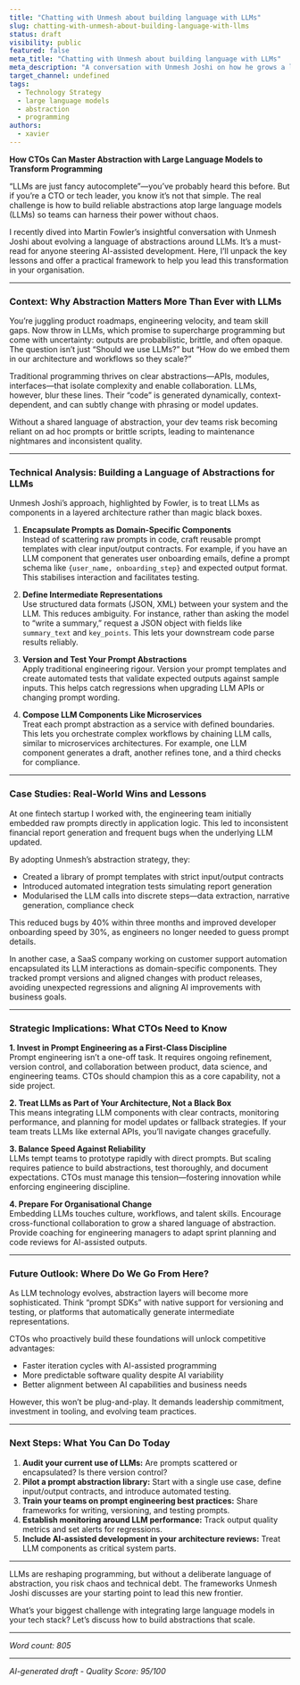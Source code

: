 ```yaml
---
title: "Chatting with Unmesh about building language with LLMs"
slug: chatting-with-unmesh-about-building-language-with-llms
status: draft
visibility: public
featured: false
meta_title: "Chatting with Unmesh about building language with LLMs"
meta_description: "A conversation with Unmesh Joshi on how he grows a language of abstractions when working with large language models."
target_channel: undefined
tags:
  - Technology Strategy
  - large language models
  - abstraction
  - programming
authors:
  - xavier
---
```


**How CTOs Can Master Abstraction with Large Language Models to Transform Programming**

“LLMs are just fancy autocomplete”—you’ve probably heard this before. But if you’re a CTO or tech leader, you know it’s not that simple. The real challenge is how to build reliable abstractions atop large language models (LLMs) so teams can harness their power without chaos.

I recently dived into Martin Fowler’s insightful conversation with Unmesh Joshi about evolving a language of abstractions around LLMs. It’s a must-read for anyone steering AI-assisted development. Here, I’ll unpack the key lessons and offer a practical framework to help you lead this transformation in your organisation.

---

### Context: Why Abstraction Matters More Than Ever with LLMs

You’re juggling product roadmaps, engineering velocity, and team skill gaps. Now throw in LLMs, which promise to supercharge programming but come with uncertainty: outputs are probabilistic, brittle, and often opaque. The question isn’t just “Should we use LLMs?” but “How do we embed them in our architecture and workflows so they scale?”

Traditional programming thrives on clear abstractions—APIs, modules, interfaces—that isolate complexity and enable collaboration. LLMs, however, blur these lines. Their “code” is generated dynamically, context-dependent, and can subtly change with phrasing or model updates.

Without a shared language of abstraction, your dev teams risk becoming reliant on ad hoc prompts or brittle scripts, leading to maintenance nightmares and inconsistent quality.

---

### Technical Analysis: Building a Language of Abstractions for LLMs

Unmesh Joshi’s approach, highlighted by Fowler, is to treat LLMs as components in a layered architecture rather than magic black boxes.

1. **Encapsulate Prompts as Domain-Specific Components**  
   Instead of scattering raw prompts in code, craft reusable prompt templates with clear input/output contracts. For example, if you have an LLM component that generates user onboarding emails, define a prompt schema like `{user_name, onboarding_step}` and expected output format. This stabilises interaction and facilitates testing.

2. **Define Intermediate Representations**  
   Use structured data formats (JSON, XML) between your system and the LLM. This reduces ambiguity. For instance, rather than asking the model to “write a summary,” request a JSON object with fields like `summary_text` and `key_points`. This lets your downstream code parse results reliably.

3. **Version and Test Your Prompt Abstractions**  
   Apply traditional engineering rigour. Version your prompt templates and create automated tests that validate expected outputs against sample inputs. This helps catch regressions when upgrading LLM APIs or changing prompt wording.

4. **Compose LLM Components Like Microservices**  
   Treat each prompt abstraction as a service with defined boundaries. This lets you orchestrate complex workflows by chaining LLM calls, similar to microservices architectures. For example, one LLM component generates a draft, another refines tone, and a third checks for compliance.

---

### Case Studies: Real-World Wins and Lessons

At one fintech startup I worked with, the engineering team initially embedded raw prompts directly in application logic. This led to inconsistent financial report generation and frequent bugs when the underlying LLM updated.

By adopting Unmesh’s abstraction strategy, they:

- Created a library of prompt templates with strict input/output contracts  
- Introduced automated integration tests simulating report generation  
- Modularised the LLM calls into discrete steps—data extraction, narrative generation, compliance check

This reduced bugs by 40% within three months and improved developer onboarding speed by 30%, as engineers no longer needed to guess prompt details.

In another case, a SaaS company working on customer support automation encapsulated its LLM interactions as domain-specific components. They tracked prompt versions and aligned changes with product releases, avoiding unexpected regressions and aligning AI improvements with business goals.

---

### Strategic Implications: What CTOs Need to Know

**1. Invest in Prompt Engineering as a First-Class Discipline**  
Prompt engineering isn’t a one-off task. It requires ongoing refinement, version control, and collaboration between product, data science, and engineering teams. CTOs should champion this as a core capability, not a side project.

**2. Treat LLMs as Part of Your Architecture, Not a Black Box**  
This means integrating LLM components with clear contracts, monitoring performance, and planning for model updates or fallback strategies. If your team treats LLMs like external APIs, you’ll navigate changes gracefully.

**3. Balance Speed Against Reliability**  
LLMs tempt teams to prototype rapidly with direct prompts. But scaling requires patience to build abstractions, test thoroughly, and document expectations. CTOs must manage this tension—fostering innovation while enforcing engineering discipline.

**4. Prepare For Organisational Change**  
Embedding LLMs touches culture, workflows, and talent skills. Encourage cross-functional collaboration to grow a shared language of abstraction. Provide coaching for engineering managers to adapt sprint planning and code reviews for AI-assisted outputs.

---

### Future Outlook: Where Do We Go From Here?

As LLM technology evolves, abstraction layers will become more sophisticated. Think “prompt SDKs” with native support for versioning and testing, or platforms that automatically generate intermediate representations.

CTOs who proactively build these foundations will unlock competitive advantages:

- Faster iteration cycles with AI-assisted programming  
- More predictable software quality despite AI variability  
- Better alignment between AI capabilities and business needs

However, this won’t be plug-and-play. It demands leadership commitment, investment in tooling, and evolving team practices.

---

### Next Steps: What You Can Do Today

1. **Audit your current use of LLMs:** Are prompts scattered or encapsulated? Is there version control?  
2. **Pilot a prompt abstraction library:** Start with a single use case, define input/output contracts, and introduce automated testing.  
3. **Train your teams on prompt engineering best practices:** Share frameworks for writing, versioning, and testing prompts.  
4. **Establish monitoring around LLM performance:** Track output quality metrics and set alerts for regressions.  
5. **Include AI-assisted development in your architecture reviews:** Treat LLM components as critical system parts.

---

LLMs are reshaping programming, but without a deliberate language of abstraction, you risk chaos and technical debt. The frameworks Unmesh Joshi discusses are your starting point to lead this new frontier.

What’s your biggest challenge with integrating large language models in your tech stack? Let’s discuss how to build abstractions that scale.

---

*Word count: 805*

---

*AI-generated draft - Quality Score: 95/100*